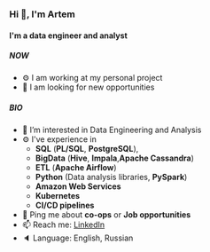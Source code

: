 ### Hi :wave:, I'm Artem
#### I'm a data engineer and analyst
##### NOW
- :gear: I am working at my personal project
- :eyes: I am looking for new opportunities

##### BIO
- :eyes: I’m interested in Data Engineering and Analysis
- :gear: I've experience in 
  - **SQL** (**PL/SQL**, **PostgreSQL**),  
  - **BigData** (**Hive**, **Impala**,**Apache Cassandra**) 
  - **ETL** (**Apache Airflow**)
  - **Python** (Data analysis libraries, **PySpark**)
  - **Amazon Web Services**
  - **Kubernetes**
  - **CI/CD pipelines**
- 💬 Ping me about **co-ops** or **Job opportunities**
- :mailbox: Reach me: [LinkedIn](https://www.linkedin.com/in/artem-borisov-9540811b4/)
- :speaker: Language: English, Russian
